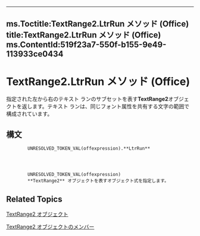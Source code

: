 

---
ms.Toctitle:TextRange2.LtrRun メソッド (Office)
title:TextRange2.LtrRun メソッド (Office)
ms.ContentId:519f23a7-550f-b155-9e49-113933ce0434
---
# TextRange2.LtrRun メソッド (Office)




指定された左から右のテキスト ランのサブセットを表す**TextRange2**オブジェクトを返します。テキスト ランは、同じフォント属性を共有する文字の範囲で構成されています。

## 構文

            UNRESOLVED_TOKEN_VAL(offexpression).**LtrRun**




            UNRESOLVED_TOKEN_VAL(offexpression)
            **TextRange2** オブジェクトを表すオブジェクト式を指定します。



## Related Topics

[TextRange2 オブジェクト](a6a59c9b-9b64-c1e2-2e98-a1f99025c877.md)

[TextRange2 オブジェクトのメンバー](26daffff-b9ef-fd94-f5b7-ed3a09840cb6.md)




